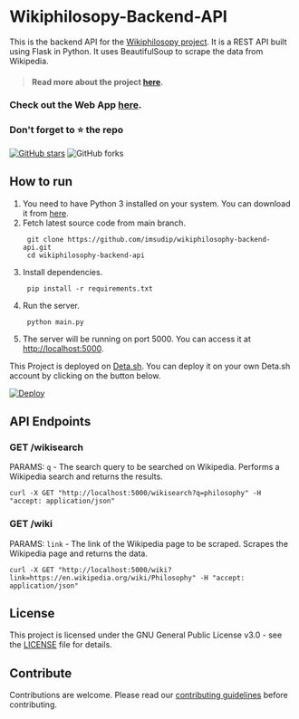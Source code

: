 # Wikiphilosopy-Backend-API

This is the backend API for the [Wikiphilosopy project](https://github.com/imsudip/wikiphilosophy).
It is a REST API built using Flask in Python. It uses BeautifulSoup to scrape the data from Wikipedia.

> #### Read more about the project [here](https://imsudip.github.io/wikiphilosophy/).

### Check out the Web App [here](https://imsudip.github.io/wikiphilosophy/).

### Don't forget to :star: the repo

[![GitHub stars](https://img.shields.io/github/stars/imsudip/wikiphilosophy-backend-api.svg?style=for-the-badge&label=Star)](https://github.com/imsudip/wikiphilosophy-backend-api) ![GitHub forks](https://img.shields.io/github/forks/imsudip/wikiphilosophy-backend-api.svg?style=for-the-badge&label=Forks)

## How to run

1. You need to have Python 3 installed on your system. You can download it from [here](https://www.python.org/downloads/).
2. Fetch latest source code from main branch.
   ```
    git clone https://github.com/imsudip/wikiphilosophy-backend-api.git
    cd wikiphilosophy-backend-api
   ```
3. Install dependencies.
   ```
    pip install -r requirements.txt
   ```
4. Run the server.
   ```
    python main.py
   ```
5. The server will be running on port 5000. You can access it at [http://localhost:5000](http://localhost:5000).

This Project is deployed on [Deta.sh](https://deta.sh/).
You can deploy it on your own Deta.sh account by clicking on the button below.

[![Deploy](https://button.deta.dev/1/svg)](https://go.deta.dev/deploy?repo=https://github.com/imsudip/wikiphilosophy-backend-api)

## API Endpoints

### GET /wikisearch

PARAMS: `q` - The search query to be searched on Wikipedia.
Performs a Wikipedia search and returns the results.

```
curl -X GET "http://localhost:5000/wikisearch?q=philosophy" -H "accept: application/json"
```

### GET /wiki

PARAMS: `link` - The link of the Wikipedia page to be scraped.
Scrapes the Wikipedia page and returns the data.

```
curl -X GET "http://localhost:5000/wiki?link=https://en.wikipedia.org/wiki/Philosophy" -H "accept: application/json"
```

## License

This project is licensed under the GNU General Public License v3.0 - see the [LICENSE](LICENSE.MD) file for details.

## Contribute

Contributions are welcome. Please read our [contributing guidelines](https://github.com/imsudip/wikiphilosophy-backend-api/blob/master/CONTRIBUTING.md) before contributing.
